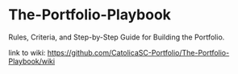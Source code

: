 # The-Portfolio-Playbook
Rules, Criteria, and Step-by-Step Guide for Building the Portfolio.


link to wiki: https://github.com/CatolicaSC-Portfolio/The-Portfolio-Playbook/wiki

